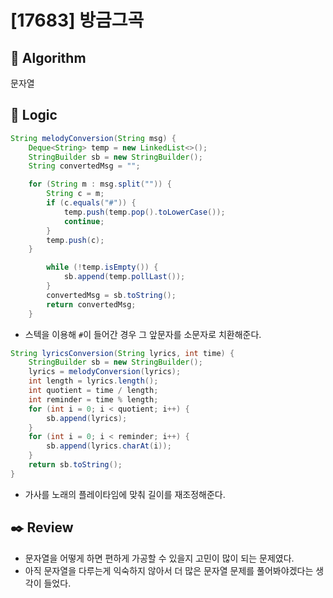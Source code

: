 # [17683] 방금그곡

## :pushpin: **Algorithm**

문자열

## :round_pushpin: **Logic**

```java
String melodyConversion(String msg) {
    Deque<String> temp = new LinkedList<>();
    StringBuilder sb = new StringBuilder();
    String convertedMsg = "";

    for (String m : msg.split("")) {
        String c = m;
        if (c.equals("#")) {
            temp.push(temp.pop().toLowerCase());
            continue;
        }
        temp.push(c);
    }

        while (!temp.isEmpty()) {
            sb.append(temp.pollLast());
        }
        convertedMsg = sb.toString();
        return convertedMsg;
    }
```

- 스텍을 이용해 `#`이 들어간 경우 그 앞문자를 소문자로 치환해준다.

```java
String lyricsConversion(String lyrics, int time) {
    StringBuilder sb = new StringBuilder();
    lyrics = melodyConversion(lyrics);
    int length = lyrics.length();
    int quotient = time / length;
    int reminder = time % length;
    for (int i = 0; i < quotient; i++) {
        sb.append(lyrics);
    }
    for (int i = 0; i < reminder; i++) {
        sb.append(lyrics.charAt(i));
    }
    return sb.toString();
}
```

- 가사를 노래의 플레이타임에 맞춰 길이를 재조정해준다.

## :black_nib: **Review**

- 문자열을 어떻게 하면 편하게 가공할 수 있을지 고민이 많이 되는 문제였다.
- 아직 문자열을 다루는게 익숙하지 않아서 더 많은 문자열 문제를 풀어봐야겠다는 생각이 들었다.
